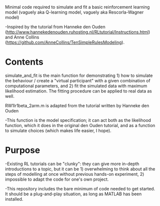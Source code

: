 Minimal code required to simulate and fit a basic reinforcement learning model (vaguely aka Q-learning model, vaguely aka Rescorla-Wagner model)

-Inspired by the tutorial from Hanneke den Ouden (http://www.hannekedenouden.ruhosting.nl/RLtutorial/Instructions.html) and Anne Collins (https://github.com/AnneCollins/TenSimpleRulesModeling).

# Contents
simulate_and_fit is the main function for demonstrating 1) how to simulate the behaviour / create a "virtual participant" with a given combination of computational parameters, and 2) fit the simulated data with maximum likelihood estimation. The fitting procedure can be applied to real data as well.

RW1lr1beta_2arm.m is adapted from the tutorial written by Hanneke den Ouden

-This function is the model specification; it can act both as the likelihood function, which it does in the original den Ouden tutorial, and as a function to simulate choices (which makes life easier, I hope).



# Purpose

-Existing RL tutorials can be "clunky": they can give more in-depth introductions to a topic, but it can be 1) overwhelming to think about all the steps of modelling at once without previous hands-on experiment, 2) impossible to adapt the code for one's own project.

-This repository includes the bare minimum of code needed to get started. It should be a plug-and-play situation, as long as MATLAB has been installed.

